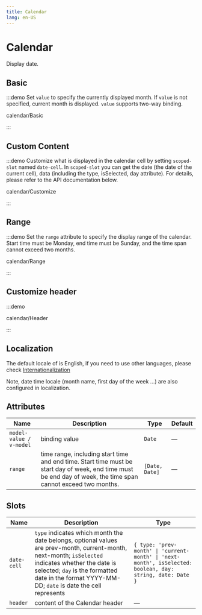 ```yaml
---
title: Calendar
lang: en-US
---
```


# Calendar

Display date.

## Basic

:::demo Set `value` to specify the currently displayed month. If `value` is not specified, current month is displayed. `value` supports two-way binding.

calendar/Basic

:::

## Custom Content

:::demo Customize what is displayed in the calendar cell by setting `scoped-slot` named `date-cell`. In `scoped-slot` you can get the date (the date of the current cell), data (including the type, isSelected, day attribute). For details, please refer to the API documentation below.

calendar/Customize

:::

## Range

:::demo Set the `range` attribute to specify the display range of the calendar. Start time must be Monday, end time must be Sunday, and the time span cannot exceed two months.

calendar/Range

:::

## Customize header

:::demo

calendar/Header

:::

## Localization

The default locale of is English, if you need to use other languages, please check [Internationalization](/en-US/guide/i18n)

Note, date time locale (month name, first day of the week ...) are also configured in localization.

## Attributes

| Name                    | Description                                                                                                                                                    | Type           | Default |
| ----------------------- | -------------------------------------------------------------------------------------------------------------------------------------------------------------- | -------------- | ------- |
| `model-value / v-model` | binding value                                                                                                                                                  | `Date`         | —       |
| `range`                 | time range, including start time and end time. Start time must be start day of week, end time must be end day of week, the time span cannot exceed two months. | `[Date, Date]` | —       |

## Slots

| Name        | Description                                                                                                                                                                                                                                             | Type                                                                                                      |
| ----------- | ------------------------------------------------------------------------------------------------------------------------------------------------------------------------------------------------------------------------------------------------------- | --------------------------------------------------------------------------------------------------------- |
| `date-cell` | `type` indicates which month the date belongs, optional values are prev-month, current-month, next-month; `isSelected` indicates whether the date is selected; `day` is the formatted date in the format YYYY-MM-DD; `date` is date the cell represents | `{ type: 'prev-month' \| 'current-month' \| 'next-month', isSelected: boolean, day: string, date: Date }` |
| `header`    | content of the Calendar header                                                                                                                                                                                                                          | —                                                                                                         |
